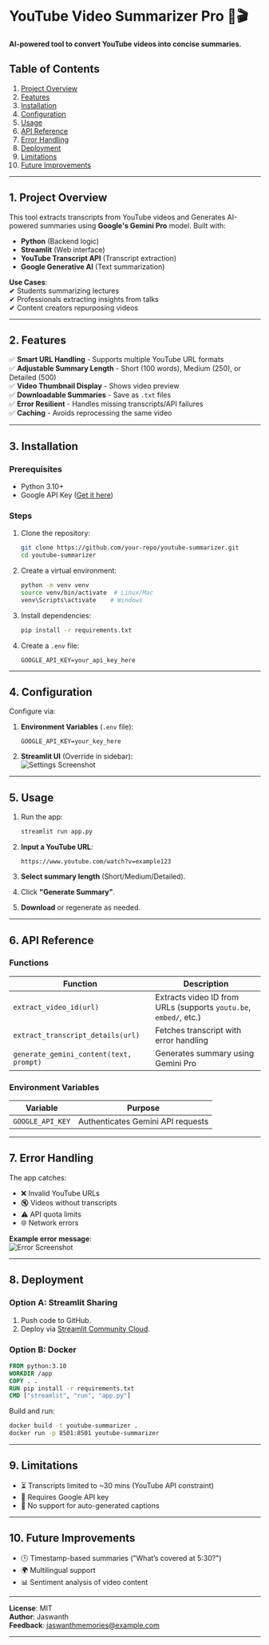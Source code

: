 # **YouTube Video Summarizer Pro** 📝🎬  
**AI-powered tool to convert YouTube videos into concise summaries.**  

## **Table of Contents**  
1. [Project Overview](#project-overview)  
2. [Features](#features)  
3. [Installation](#installation)  
4. [Configuration](#configuration)  
5. [Usage](#usage)  
6. [API Reference](#api-reference)  
7. [Error Handling](#error-handling)  
8. [Deployment](#deployment)  
9. [Limitations](#limitations)  
10. [Future Improvements](#future-improvements)  

---

## **1. Project Overview**  
This tool extracts transcripts from YouTube videos and Generates AI-powered summaries using **Google's Gemini Pro** model. Built with:  
- **Python** (Backend logic)  
- **Streamlit** (Web interface)  
- **YouTube Transcript API** (Transcript extraction)  
- **Google Generative AI** (Text summarization)  

**Use Cases**:  
✔ Students summarizing lectures  
✔ Professionals extracting insights from talks  
✔ Content creators repurposing videos  

---

## **2. Features**  
✅ **Smart URL Handling** - Supports multiple YouTube URL formats  
✅ **Adjustable Summary Length** - Short (100 words), Medium (250), or Detailed (500)  
✅ **Video Thumbnail Display** - Shows video preview  
✅ **Downloadable Summaries** - Save as `.txt` files  
✅ **Error Resilient** - Handles missing transcripts/API failures  
✅ **Caching** - Avoids reprocessing the same video  

---

## **3. Installation**  

### **Prerequisites**  
- Python 3.10+  
- Google API Key ([Get it here](https://ai.google.dev/))  

### **Steps**  
1. Clone the repository:  
   ```bash
   git clone https://github.com/your-repo/youtube-summarizer.git
   cd youtube-summarizer
   ```

2. Create a virtual environment:  
   ```bash
   python -m venv venv
   source venv/bin/activate  # Linux/Mac
   venv\Scripts\activate    # Windows
   ```

3. Install dependencies:  
   ```bash
   pip install -r requirements.txt
   ```

4. Create a `.env` file:  
   ```env
   GOOGLE_API_KEY=your_api_key_here
   ```

---

## **4. Configuration**  
Configure via:  
1. **Environment Variables** (`.env` file):  
   ```env
   GOOGLE_API_KEY=your_key_here
   ```

2. **Streamlit UI** (Override in sidebar):  
   ![Settings Screenshot](https://i.imgur.com/settings_ui.png)  

---

## **5. Usage**  
1. Run the app:  
   ```bash
   streamlit run app.py
   ```

2. **Input a YouTube URL**:  
   ```
   https://www.youtube.com/watch?v=example123
   ```

3. **Select summary length** (Short/Medium/Detailed).  

4. Click **"Generate Summary"**.  

5. **Download** or regenerate as needed.  

---

## **6. API Reference**  

### **Functions**  
| Function | Description |
|----------|-------------|
| `extract_video_id(url)` | Extracts video ID from URLs (supports `youtu.be`, `embed/`, etc.) |
| `extract_transcript_details(url)` | Fetches transcript with error handling |
| `generate_gemini_content(text, prompt)` | Generates summary using Gemini Pro |

### **Environment Variables**  
| Variable | Purpose |
|----------|---------|
| `GOOGLE_API_KEY` | Authenticates Gemini API requests |

---

## **7. Error Handling**  
The app catches:  
- ❌ Invalid YouTube URLs  
- 🔇 Videos without transcripts  
- ⚠️ API quota limits  
- 🌐 Network errors  

**Example error message**:  
![Error Screenshot](https://i.imgur.com/error_ui.png)  

---

## **8. Deployment**  
### **Option A: Streamlit Sharing**  
1. Push code to GitHub.  
2. Deploy via [Streamlit Community Cloud](https://share.streamlit.io/).  

### **Option B: Docker**  
```dockerfile
FROM python:3.10
WORKDIR /app
COPY . .
RUN pip install -r requirements.txt
CMD ["streamlit", "run", "app.py"]
```
Build and run:  
```bash
docker build -t youtube-summarizer .
docker run -p 8501:8501 youtube-summarizer
```

---

## **9. Limitations**  
- ⏳ Transcripts limited to ~30 mins (YouTube API constraint)  
- 🔐 Requires Google API key  
- 📜 No support for auto-generated captions  

---

## **10. Future Improvements**  
- 🕒 Timestamp-based summaries ("What’s covered at 5:30?")  
- 🌍 Multilingual support  
- 📊 Sentiment analysis of video content  

---

**License**: MIT  
**Author**: Jaswanth  
**Feedback**: jaswanthmemories@example.com  

--- 

